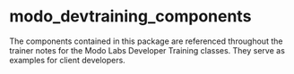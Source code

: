 modo_devtraining_components
===========================

The components contained in this package are referenced throughout the trainer notes for the Modo Labs Developer Training classes. They serve as examples for client developers.